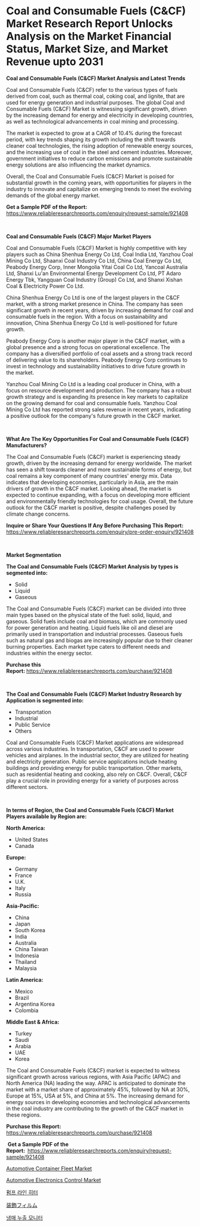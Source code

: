 <p><h1>Coal and Consumable Fuels (C&CF) Market Research Report Unlocks Analysis on the Market Financial Status, Market Size, and Market Revenue upto 2031</h1></p><p><strong>Coal and Consumable Fuels (C&CF) Market Analysis and Latest Trends</strong></p>
<p><p>Coal and Consumable Fuels (C&CF) refer to the various types of fuels derived from coal, such as thermal coal, coking coal, and lignite, that are used for energy generation and industrial purposes. The global Coal and Consumable Fuels (C&CF) Market is witnessing significant growth, driven by the increasing demand for energy and electricity in developing countries, as well as technological advancements in coal mining and processing.</p><p>The market is expected to grow at a CAGR of 10.4% during the forecast period, with key trends shaping its growth including the shift towards cleaner coal technologies, the rising adoption of renewable energy sources, and the increasing use of coal in the steel and cement industries. Moreover, government initiatives to reduce carbon emissions and promote sustainable energy solutions are also influencing the market dynamics.</p><p>Overall, the Coal and Consumable Fuels (C&CF) Market is poised for substantial growth in the coming years, with opportunities for players in the industry to innovate and capitalize on emerging trends to meet the evolving demands of the global energy market.</p></p>
<p><strong>Get a Sample PDF of the Report:&nbsp;</strong> <a href="https://www.reliableresearchreports.com/enquiry/request-sample/921408">https://www.reliableresearchreports.com/enquiry/request-sample/921408</a></p>
<p>&nbsp;</p>
<p><strong>Coal and Consumable Fuels (C&CF) Major Market Players</strong></p>
<p><p>Coal and Consumable Fuels (C&CF) Market is highly competitive with key players such as China Shenhua Energy Co Ltd, Coal India Ltd, Yanzhou Coal Mining Co Ltd, Shaanxi Coal Industry Co Ltd, China Coal Energy Co Ltd, Peabody Energy Corp, Inner Mongolia Yitai Coal Co Ltd, Yancoal Australia Ltd, Shanxi Lu'an Environmental Energy Development Co Ltd, PT Adaro Energy Tbk, Yangquan Coal Industry (Group) Co Ltd, and Shanxi Xishan Coal & Electricity Power Co Ltd.</p><p>China Shenhua Energy Co Ltd is one of the largest players in the C&CF market, with a strong market presence in China. The company has seen significant growth in recent years, driven by increasing demand for coal and consumable fuels in the region. With a focus on sustainability and innovation, China Shenhua Energy Co Ltd is well-positioned for future growth.</p><p>Peabody Energy Corp is another major player in the C&CF market, with a global presence and a strong focus on operational excellence. The company has a diversified portfolio of coal assets and a strong track record of delivering value to its shareholders. Peabody Energy Corp continues to invest in technology and sustainability initiatives to drive future growth in the market.</p><p>Yanzhou Coal Mining Co Ltd is a leading coal producer in China, with a focus on resource development and production. The company has a robust growth strategy and is expanding its presence in key markets to capitalize on the growing demand for coal and consumable fuels. Yanzhou Coal Mining Co Ltd has reported strong sales revenue in recent years, indicating a positive outlook for the company's future growth in the C&CF market.</p></p>
<p>&nbsp;</p>
<p><strong>What Are The Key Opportunities For Coal and Consumable Fuels (C&CF) Manufacturers?</strong></p>
<p><p>The Coal and Consumable Fuels (C&CF) market is experiencing steady growth, driven by the increasing demand for energy worldwide. The market has seen a shift towards cleaner and more sustainable forms of energy, but coal remains a key component of many countries' energy mix. Data indicates that developing economies, particularly in Asia, are the main drivers of growth in the C&CF market. Looking ahead, the market is expected to continue expanding, with a focus on developing more efficient and environmentally friendly technologies for coal usage. Overall, the future outlook for the C&CF market is positive, despite challenges posed by climate change concerns.</p></p>
<p><strong>Inquire or Share Your Questions If Any Before Purchasing This Report:</strong> <a href="https://www.reliableresearchreports.com/enquiry/pre-order-enquiry/921408">https://www.reliableresearchreports.com/enquiry/pre-order-enquiry/921408</a></p>
<p>&nbsp;</p>
<p><strong>Market Segmentation</strong></p>
<p><strong>The Coal and Consumable Fuels (C&CF) Market Analysis by types is segmented into:</strong></p>
<p><ul><li>Solid</li><li>Liquid</li><li>Gaseous</li></ul></p>
<p><p>The Coal and Consumable Fuels (C&CF) market can be divided into three main types based on the physical state of the fuel: solid, liquid, and gaseous. Solid fuels include coal and biomass, which are commonly used for power generation and heating. Liquid fuels like oil and diesel are primarily used in transportation and industrial processes. Gaseous fuels such as natural gas and biogas are increasingly popular due to their cleaner burning properties. Each market type caters to different needs and industries within the energy sector.</p></p>
<p><strong>Purchase this Report:&nbsp;</strong><a href="https://www.reliableresearchreports.com/purchase/921408">https://www.reliableresearchreports.com/purchase/921408</a></p>
<p>&nbsp;</p>
<p><strong>The Coal and Consumable Fuels (C&CF) Market Industry Research by Application is segmented into:</strong></p>
<p><ul><li>Transportation</li><li>Industrial</li><li>Public Service</li><li>Others</li></ul></p>
<p><p>Coal and Consumable Fuels (C&CF) Market applications are widespread across various industries. In transportation, C&CF are used to power vehicles and airplanes. In the industrial sector, they are utilized for heating and electricity generation. Public service applications include heating buildings and providing energy for public transportation. Other markets, such as residential heating and cooking, also rely on C&CF. Overall, C&CF play a crucial role in providing energy for a variety of purposes across different sectors.</p></p>
<p>&nbsp;</p>
<p><strong>In terms of Region, the Coal and Consumable Fuels (C&CF) Market Players available by Region are:</strong></p>
<p>
    <p> <strong> North America: </strong>
        <ul>
            <li>United States</li>
            <li>Canada</li>
        </ul>
        </p> 
    <p> <strong> Europe: </strong>
        <ul>
            <li>Germany</li>
            <li>France</li>
            <li>U.K.</li>
            <li>Italy</li>
            <li>Russia</li>
        </ul>
        </p> 
    <p> <strong> Asia-Pacific: </strong>
        <ul>
            <li>China</li>
            <li>Japan</li>
            <li>South Korea</li>
            <li>India</li>
            <li>Australia</li>
            <li>China Taiwan</li>
            <li>Indonesia</li>
            <li>Thailand</li>
            <li>Malaysia</li>
        </ul>
        </p> 
    <p> <strong> Latin America: </strong>
        <ul>
            <li>Mexico</li>
            <li>Brazil</li>
            <li>Argentina Korea</li>
            <li>Colombia</li>
        </ul>
        </p> 
    <p> <strong> Middle East & Africa: </strong>
        <ul>
            <li>Turkey</li>
            <li>Saudi</li>
            <li>Arabia</li>
            <li>UAE</li>
            <li>Korea</li>
        </ul>
    </p>
    </p>
<p><p>The Coal and Consumable Fuels (C&CF) market is expected to witness significant growth across various regions, with Asia Pacific (APAC) and North America (NA) leading the way. APAC is anticipated to dominate the market with a market share of approximately 45%, followed by NA at 30%, Europe at 15%, USA at 5%, and China at 5%. The increasing demand for energy sources in developing economies and technological advancements in the coal industry are contributing to the growth of the C&CF market in these regions.</p></p>
<p><strong>Purchase this Report: </strong><a href="https://www.reliableresearchreports.com/purchase/921408">https://www.reliableresearchreports.com/purchase/921408</a></p>
<p>&nbsp;<strong>Get a Sample PDF of the Report:&nbsp;&nbsp;</strong><a href="https://www.reliableresearchreports.com/enquiry/request-sample/921408">https://www.reliableresearchreports.com/enquiry/request-sample/921408</a></p>
<p><strong></strong></p>
<p><p><a href="https://issuu.com/reportprime-2/docs/automotive-container-fleet-market-size-2030.pptx">Automotive Container Fleet Market</a></p><p><a href="https://issuu.com/reportprime-2/docs/automotive-electronics-control-market-size-2030.pp">Automotive Electronics Control Market</a></p><p><a href="https://github.com/vsckjg50460/Market-Research-Report-List-1/blob/main/368069515498.md">펌프 라인 히터</a></p><p><a href="https://github.com/lrlmopnhwd79300/Market-Research-Report-List-1/blob/main/914160116545.md">装飾フィルム</a></p><p><a href="https://github.com/GabrielBlanda5656/Market-Research-Report-List-1/blob/main/470072115499.md">냉매 누출 모니터</a></p></p>